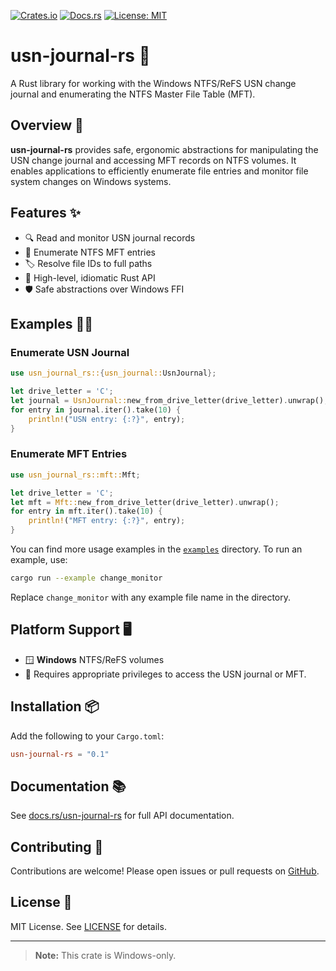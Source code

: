 [![Crates.io](https://img.shields.io/crates/v/usn-journal-rs.svg)](https://crates.io/crates/usn-journal-rs)
[![Docs.rs](https://docs.rs/usn-journal-rs/badge.svg)](https://docs.rs/usn-journal-rs)
[![License: MIT](https://img.shields.io/badge/license-MIT-blue.svg)](LICENSE)

# usn-journal-rs 🚀

A Rust library for working with the Windows NTFS/ReFS USN change journal and enumerating the NTFS Master File Table (MFT).

## Overview 📝

**usn-journal-rs** provides safe, ergonomic abstractions for manipulating the USN change journal and accessing MFT records on NTFS volumes. It enables applications to efficiently enumerate file entries and monitor file system changes on Windows systems.

## Features ✨

- 🔍 Read and monitor USN journal records
- 📂 Enumerate NTFS MFT entries
- 🏷️ Resolve file IDs to full paths
- 🦀 High-level, idiomatic Rust API
- 🛡️ Safe abstractions over Windows FFI

## Examples 🧑‍💻

### Enumerate USN Journal

```rust
use usn_journal_rs::{usn_journal::UsnJournal};

let drive_letter = 'C';
let journal = UsnJournal::new_from_drive_letter(drive_letter).unwrap();
for entry in journal.iter().take(10) {
    println!("USN entry: {:?}", entry);
}
```

### Enumerate MFT Entries

```rust
use usn_journal_rs::mft::Mft;

let drive_letter = 'C';
let mft = Mft::new_from_drive_letter(drive_letter).unwrap();
for entry in mft.iter().take(10) {
    println!("MFT entry: {:?}", entry);
}
```

You can find more usage examples in the [`examples`](examples/) directory. To run an example, use:

```sh
cargo run --example change_monitor
```

Replace `change_monitor` with any example file name in the directory.

## Platform Support 🖥️

- 🪟 **Windows** NTFS/ReFS volumes
- 🔑 Requires appropriate privileges to access the USN journal or MFT.

## Installation 📦

Add the following to your `Cargo.toml`:

```toml
usn-journal-rs = "0.1"
```

## Documentation 📚

See [docs.rs/usn-journal-rs](https://docs.rs/usn-journal-rs) for full API documentation.

## Contributing 🤝

Contributions are welcome! Please open issues or pull requests on [GitHub](https://github.com/wangfu91/usn-journal-rs).

## License 📝

MIT License. See [LICENSE](LICENSE) for details.

---

> **Note:** This crate is Windows-only.
